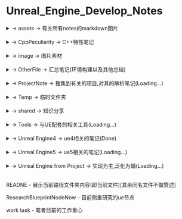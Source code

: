 # Unreal_Engine_Develop_Notes

<details>
<summary>-> assets -> 有关所有notes的markdown图片</summary>
<pre><code>
    [持续补充,将会适配到有需要的markdown中]
</code></pre>
</details>
<br>
<details>
<summary>-> CppPeculiarity -> C++特性笔记</summary>
<pre><code>
    <details>
    <summary>-> boost -> Boost标准规范</summary>
    <pre><code>
        a_more_wil_done_task - 目前正在研究的库（未完成）
        accumulators - 用于统计和数据收集
        atomic - 原子操作
        bimap - 双向映射的容器
        circular_buffer - 循环缓冲区
        cpp_int - 高精度整数
        date_time - 日期和时间操作
        endian - 处理不同字节顺序
        format - 格式化输出
        fusion - 管理容器
        geometry_index - 管理空间索引
        geometry - 处理几何图形
        graph - 图形和图论算法
        hana - 编写元编程代码
        histogram - 直方图
        interprocess - 在进程间共享数据
        intrusive - 设计高性能容器
        iostreams - 扩展I/O流操作
        lexical_cast - 转换字符串
        localte - 本地化和国际化
        managed_shared_memory - 共享内存通信
        math - 数学和数值计算
        mp11 - 编译时操作包含类型的数据结构
        multi_array - 多维数组
        multiprecision - 高精度数学计算
        numeric_conversion - 数值转换
        optional - 安全地表示可能为空的值
        program_options - 解析命令行参数和配置文件
        property_grid - 创建属性网格
        property_map - 数据关联到图形结构
        property_tree - 操作XML、INI、JSON等配置文件格式
        random - 生成伪随机数
        rational - 有理数操作
        regex - 正则表达式支持
        safe_numerics - 安全数值操作
        signals2 - 于实现信号和槽机制
        spirit - 解析和生成文本
        stacktrace - 获取程序堆栈跟踪信息
        string_algo - 字符串处理
        test - 单元测试
        typeindex - 类型信息
        variant - 变体类型
        vmd - 预处理宏操作
    </code></pre>
    </details>
    <br>
    <details>
    <summary>-> common -> c++ 各版本同一特性改进汇总</summary>
    <pre><code>
        lambda - 匿名函数
        ptr - 指针
    </code></pre>
    </details>
    <br>
    <details>
    <summary>-> cpp11 -> C++11标准规范</summary>
    <pre><code>
        algorithm - 算法汇总
        alignment specifiers - 校准说明符
        atomic - 原子操作
        auto - 自适应类型
        bind - lambda绑定函数
        call_once once_flag - 进程单例模式
        chrono - 时间操作库
        cite move forwared - 左值引用、右值引用、移动语义、完美转发
        condition_variable - 条件变量
        constexpr - 常量表达式
        decltype - 获取目标类型
        default - class的默认函数
        delegate constructor - 委托构造函数
        delete - class的禁用函数
        enum class - 枚举类
        explicit - 显式类型转换
        final override - 虚函数的结束与重写
        for loop - for循环新方式
        forward_list - 顺序容器
        future async - 期望、异步
        inherited constructors - 继承构造函数
        lock - 锁管理
        mutex - 互斥锁
        nullptr - 空指针
        random - 随机数新方式
        regex - 正则表达式
        sizeof - 新方法(可计算class)
        static_assert - 静态断言
        Tail return type - 函数尾部定义返回类型
        thread_local - 线程局部变量
        thread - 线程池
        tie - 包装成元组的函数
        tuple - 元组
        union - 联合体
        unique_ptr shared_ptr weak_ptr - 智能指针
        volatile - 易变的
    </code></pre>
    </details>
    <br>
    <details>
    <summary>-> cpp14 -> C++14标准规范</summary>
    <pre><code>
        [[deprecated]] - function的弃用
        auto lambda - lambda支持auto形参
        auto return - 自动返回类型
        constexpr more - 常量更多的特性
        constexpr template - 模板常量
        exchange - 交换
        integer_sequence - 整数序列
        make_unique - 智能指针-唯一指针
        quoted - 字符串添加引号
        shared_timed_mutex shared_lock - 读写锁(共享锁)
        template fun - 模板函数
        other name template - 模板重载
    </code></pre>
    </details>
    <br>
    <details>
    <summary>-> cpp17 -> C++17标准规范</summary>
    <pre><code>
        __attribute__ - 状态修饰定义
        __has_include - 是否包含库判定
        [[fallthrough]] - switch跳过break判定警告屏蔽
        [[nodiscard]] - 返回必被处理修饰
        any - 通用容器
        apply - 参数包
        as_const - 创建只读引用
        constexpr lambda - lambda常量表达式
        filesystem - 文件读写库
        folding expressions - 折叠表达式
        from_chars to_chars - 变量与char[]互相转换
        if init - if初始化
        infer_type - 类型自推导
        inline type - 内联变量
        invoke - 调用任何类型的可调用对象
        lambda *this - lambda函数的this引用捕获
        make_from_tuple - 元组转类构造对象
        maybe_unused - 可能未使用修饰
        more structured binding - 更多的结构化绑定
        nested namespace - 命名空间嵌套
        optional - 可能含无值模板
        remove_reference - 移除引用修饰
        shared_mutex - 读写锁
        string_view - 字符串复制类型
        structured binding - 结构化绑定
        variant monostate - 变体容器
    </code></pre>
    </details>
    <br>
    <details>
    <summary>-> cpp20 -> C++20标准规范</summary>
    <pre><code>
        [[likely]] [[unlikely]] - 分支预测条件编译
        [[no_unique_address]] - 优化类成员空间
        assume_aligned - 内存对齐断言
        atomic shared_ptr float - 新增类型
        auto constainer - 简化容器内部类型推断
        barrier - 原子操作屏障
        basic_osyncstream - 输出流的多线程同步
        bind_front - 函数参数绑定
        chrono calendar time_zone - 时间库日历和时区
        compare - '<=>'逻辑计算
        concepts constraints - 概念和约束
        conroutine - 协程
        consteval - 编译期间执行
        constint - 零初始化和常量初始化
        counting_semaphore - 信号量
        endian - 字节序
        for loop init - 循环初始化
        format - 字符串格式化方法
        function template abbreviation - 函数模板缩写
        init catch - 支持初始化捕捉
        is_bounded_array - 检查T是否是已知边界的数组类型
        jthread - 新线程
        lambda_template - lambda的template
        lambda_this - lambda的this
        latch - 锁存器(同步线程向下计数器)
        lerp - 线性插值
        make_shared support constructed array - make_shared支持构造数组
        midpoint - 计算中点
        modules - 模块化特性(**will donw**)
        numbers - 常量库
        omit tempname - 省略tempname
        perfect forwarding - 完美转发
        Ranges - 范围库(迭代器库的扩展和泛化)
        remove_cvref - 移除类型的顶层const、volatile修饰符
        semaphore - 信号量同步机制
        source_lacation - 源码信息(文件名、行号以及函数名)
        span - 连续内存范围
        ssize - 获取容器或数组的大小
        starts_with ends_with - 判断特定字符是否前缀开始/后缀结束
        struct init - 结构体初始化
        synchronization - 同步库
        to_address - 获取指针的地址
        using enum - 支持using enum
    </code></pre>
    </details>
    <br>
    <details>
    <summary>-> cpp98 -> C++98标准规范</summary>
    <pre><code>
        bool - 支持布尔
        cast - 支持强制转换 `static_cast`、`dynamic_cast`、`const_cast`和`reinterpret_cast`
        comma operator - 支持逗号操作符
        friend - 支持友元
        inline - 支持内联
        mutable - 支持可变
        namespace - 支持命名空间
        operator - 支持运算符重载
        RTTI - 支持运行时类型识别(资源获取即初始化)
        STL - 支持标准模板库
        template - 支持模板
        try catch throw - 支持异常处理
        typedef - 支持类型重命名
        typeid - 支持运行时类型识别
        virtual - 支持虚函数
    </code></pre>
    </details>
    <br>
    <details>
    <summary>-> other -> 其他特性(不知道版本)</summary>
    <pre><code>
        __DATE__ - 获取当前日期
        __FILE__ - 获取当前文件名
        __FUNCTION__ - 获取当前函数名
        __LINE__ - 获取当前行号
        __STDC__ - 获取编译器是否符合标准
        __TIME__ - 获取当前时间
        __VA_ARGS__ - 获取可变参数
        # - 宏定义覆盖运算符
        ## - 连接运算符
        #define typedef - 宏定义与类型重命名
        #define - 宏定义
        #if defined - 检查蒂宏定义
        #ifdef #pragram once - 头文件编译一次方法
        #undef - 宏定义取消
        args sum - 可变形参
        args template - 可变形参模板类
        callback - 回调函数
        fold - 可变形参折叠表达式
        fun ptr typedef - 可变形参函数重定义(或许仍可以拓展)
        point add - 指针累加运算符分析
        sizeof strlen - 字符串占用区分
        struct using - 结构体中using类型别名
        two meaning - 二义性(nullptr定义区分的起因)
        typeof decltype - 获取变量类型
        va_start va_arg va_end - 可变参数关键字(初始化/获取/结束)
        vprintf - printf调用源代码
    </code></pre>
    </details>
    <br>
    <details>
    <summary>-> source -> 其他代码</summary>
    <pre><code>
        CheckGccVersion - 获取gcc版本
        connect_file - 连接文件
        inherit - 继承
        max_heap - 最大堆
        OpenMP - 并行编程
        os_file - 文件操作(同名不同类型文件 克隆指定位置)
        power_calculate - 幂次计算 大数乘法
        quine - quine(自我复制程序)
        vtable - 虚表
    </code></pre>
    </details>
    bate more - 标准库版本扩展细分
    bate - 标准库版本总结
    task - 测试Demo
</code></pre>
</details>
<br>
<details>
<summary>-> image -> 图片素材</summary>
<pre><code>
    [持续补充]
</code></pre>
</details>
<br>
<details>
<summary>-> OtherFile -> 汇总笔记(环境构建以及其他总结)</summary>
<pre><code>
    <details>
    <summary>-> build -> ue自身工程代码架构及记录</summary>
    <pre><code>
        CoreRuntime - 工程核心
        DesignProject - 工程设计
        ImportModel - 工程模型导入
        RootDirectory - 工程目录
    </code></pre>
    </details>
    <br>
    <details>
    <summary>-> Construct -> 环境配置</summary>
    <pre><code>
        Construct the Android Packing And Debug - 构建Android环境的笔记
        Construct the Android - 构建Android环境的笔记
        Construct the cpp boost - 构建c++ Boost环境的笔记
        Construct the cpp - 构建c++环境的笔记
        Construct the cpp - 构建c++标准库20环境的笔记
        Construct the python from ue5 - 构建python环境的笔记
        Construct the Twin cranes - 构建小鹤双拼(Windows)环境的笔记
        Construct the vcpkg - 构建vcpkg的笔记
    </code></pre>
    </details>
    <br>
    <details>
    <summary>-> Log -> 日志</summary>
    <pre><code>
        Creash problem - 目前遇到ue闪退的主要解决方案
        Debug_Log - 调试编译日志
        EncounterProblemsAndMethod - 目前遇到ue崩溃问题及其解决方案
    </code></pre>
    </details>
    agreement - 开源协议汇总
    game task - 各类游戏操作记录
    node notes - 节点汇总笔记
    OpenMoreLib - Open前缀三方扩展库
</code></pre>
</details>
<br>
<details>
<summary>-> ProjectNote -> 搜集到有关的项目,对其的解析笔记(Loading...)</summary>
<pre><code>
    Lyra Starter Game - 官方天琴座游戏项目
    VRExpPluginExample - OpenXR示例项目
</code></pre>
</details>
<br>
<details>
<summary>-> Temp -> 临时文件夹</summary>
<pre><code>
    c/c++类代码在该项目下编译后执行文件将存于此处为缓存,可删除
</code></pre>
</details>
<br>
<details>
<summary>-> shared -> 知识分享</summary>
<pre><code>
    <details>
    <summary>-> algorithm -> 常规算法</summary>
    <pre><code>
        AVL-Tree-Cpp - AVL树
        Bezier-Curve-Cpp - 贝塞尔曲线
        B-Plus-Tree-Cpp - B+树
        BRDF-Cpp - 双向反射分布函数
        BSP-Tree-Cpp - 二叉空间划分
        BSSRDF-Cpp - 双向散射表面反射分布函数
        BVH-Cpp - 层次包围盒
        Convex-hull-Algorithm-Cpp - 凸包
        Huffman-Compression-Algorithm-Cpp - 哈夫曼编码
        KD-Tree-Cpp - KD树
        MCPT-Cpp - 蒙特卡洛路径追踪
        NURBS-Cpp - 非均匀有理B样条曲线
        Octree-Cpp - 八叉树
        Ray-Tracing-Cpp - 光线追踪
        Red-Black-Tree-Cpp - 红黑树
    </code></pre>
    </details>
    <br>
    <details>
    <summary>-> app -> Python执行文件</summary>
    <pre><code>
        [详细功能在文件中有注释,不赘述]
    </code></pre>
    </details>
    <br>
    <details>
    <summary>-> bin -> Windows执行文件</summary>
    <pre><code>
        WindowsFileMoveTo - 移动到路径文件夹的脚本
        WindowsFileMoveToAndroid - 移动到Android文件夹的脚本
    </code></pre>
    </details>
    <br>
    <details>
    <summary>-> data -> 数值处理</summary>
    <pre><code>
        <details>
        <summary>-> Data-Mining-Algorithm-Matlab -> 数据挖掘</summary>
        <pre><code>
            Apriori - 关联规则挖掘算法
            K-means - K-均值算法
            Hierarchical clustering - 分层聚类
            ID3 - 决策树
            Naive bayes classifier - 朴素贝叶斯分类器
            Support vector machine - 支持向量机
            Fuzzy C-means clustering algorithm - 模糊c均值聚类算法
        </code></pre>
        </details>
        <br>
        <details>
        <summary>-> Intelligent-Computing-Matlab -> 智能计算</summary>
        <pre><code>
            BP neural network - BP神经网络
            Hopfield neural network - Hopfield神经网络
            Radial basis function - 径向基函数
            Genetic algorithm - 遗传算法
            Particle swarm optimization - 粒子群优化算法
            Ant colony algorithm - 蚁群算法
        </code></pre>
        </details>
        <br>
        <details>
        <summary>-> Numerical-Algebra-Matlab -> 数值代数</summary>
        <pre><code>
            Gaussian elimination method - 高斯消去法
            Column pivot elimination - 列轴消元法
            Chasing method - 追逐法
            Root-squaring method - Root-squaring方法
            Jacobi iteration method - 雅可比迭代法
            Gaussian iteration method - 高斯迭代法
            JOR method - 约旦迭代法
            SOR method - 超松弛迭代法
            Steepest descent method - 最速下降法
            Conjugate gradient methods - 共轭梯度法
            The steepest descent method and the rate of convergence - 最速下降法和收敛速度
            Newton iteration method - 牛顿迭代法
            Secant method - 割线法
            Iteration method - 迭代法
        </code></pre>
        </details>
        <br>
        <details>
        <summary>-> Numerical-Approximation-Matlab -> 数值逼近</summary>
        <pre><code>
            Lagrange's interpolation - 拉格朗日插值
            Newton interpolation - 牛顿插值
            Analogue function - 模拟
            Hermite interpolation function - 埃尔米特插值
            Spline interpolation - 样条插值
            Polynomial canonical orthogonal fit - 多项式正则正交拟合
            Newton-cotes formula - 牛顿-柯特斯公式
            Euler's method - 欧拉方法
        </code></pre>
        </details>
        <br>
        <details>
        <summary>-> Numerical-Methods-for-PDE-Matlab -> 偏微分方程数值解法</summary>
        <pre><code>
            PDE fun - 数值解法函数
            Finite difference method - 有限差分法
            Finite element difference method - 有限元差分法
            Calculus of differences - 差分演算
            Two dimensional heat conduction equation - 二维热传导方程
            ADI - 求解偏微分方程的数值方法
            Wave equation - 波动方程
            Diffusion-convection equation - 对流扩散方程
        </code></pre>
        </details>
        <br>
        <details>
        <summary>-> Optimization-Theory-and-Algorithms-Matlab -> 最优化理论</summary>
        <pre><code>
            Linear programming - 线性规划
            Golden cut algorithm - 黄金分割算法
            Ternary quadratic interpolation method - 三元二次插值法
            Steepest descent method - 最速下降法
            Newton method - 牛顿法
            Conjugate gradient methods - 共轭梯度法
            Uadratic programming - 二次规划
            Rosen's gradient projection method - 梯度投影法
        </code></pre>
        </details>
    </code></pre>
    </details>
    <br>
    <details>
    <summary>-> doc -> 文档</summary>
    <pre><code>
        agreement - 协议
        BIOS UEFI - 系统引导
        NTFS EFI FAT - 存储格式
        port - 端口
        pwa公共标准 - 渐进式web应用
    </code></pre>
    </details>
    <br>
    <details>
    <summary>-> local -> 局部内容更新</summary>
    <pre><code>
        HotUpdateHotFix -> 热更新
    </code></pre>
    </details>
    <br>
    <details>
    <summary>-> log -> unity开发日志</summary>
    <pre><code>
        [详情看本作者上传的同名库,库中有demo,不赘述]
    </code></pre>
    </details>
    <br>
    <details>
    <summary>-> modules -> 机器学习算法模块</summary>
    <pre><code>
        <details>
        <summary>-> DeepLearningAlgorithm -> 深度学习算法</summary>
        <pre><code>
            Convolutional Neural Networks -> 卷积神经网络
            Recurrent Neural Networks -> 循环神经网络
            Long Short-Term Memory Networks -> 长短期记忆网络
            Gated Recurrent Unit -> 门控循环单元
            Autoencoders -> 自编码器
        </code></pre>
        </details>
        <br>
        <details>
        <summary>-> EvolutionaryAlgorithm -> 进化算法</summary>
        <pre><code>
            GeneticAlgorithm -> 遗传算法
            ParticleSwarmOptimization -> 粒子群优化
        </code></pre>
        </details>
        <br>
        <details>
        <summary>-> MachineLearningAlgorithm -> 机器学习算法</summary>
        <pre><code>
            LinearRegression -> 线性回归
            LogisticRegression -> 逻辑回归
            DecisionTrees -> 决策树
            RandomForests -> 随机森林
            SupportVectorMachines -> 支持向量机
            NeuralNetworks -> 神经网络
            Adaboost -> 集成算法
            GradientBoosting -> 梯度提升
        </code></pre>
        </details>
        <br>
        <details>
        <summary>-> NaturalLanguageProcessingAlgorithm -> 自然语言处理算法(NLP算法)</summary>
        <pre><code>
            NaiveBayes -> 朴素贝叶斯
            LogisticRegression -> 逻辑回归
            SupportVectorMachine(SVN) -> 支持向量机
            ConvolutionalNeuralNetwork(CNN) -> 卷积神经网络
            RecurrentNeuralNetwork(RNN) -> 循环神经网络
            LongShortTermMemory(LSTM) -> 长短时记忆网络
        </code></pre>
        </details>
        <br>
        <details>
        <summary>-> OtherArtificialIntelligenceAlgorithm -> 其他人工智能算法</summary>
        <pre><code>
            KNN(K-NearestNeighbors) -> K最近邻
            MarkovChains -> 马尔可夫链
        </code></pre>
        </details>
        <br>
        <details>
        <summary>-> ReinforcementLearningAlgorithm -> 强化学习算法</summary>
        <pre><code>
            Q-Learning -> Q学习
            Deep Q-Network -> 深度Q网络
            Policy Gradient -> 策略梯度
        </code></pre>
        </details>
        <br>
        <details>
        <summary>-> UnsupervisedLearningArithmeticAlgorithm -> 算法模块</summary>
        <pre><code>
            Unsupervised-Learning-Arithmetic-Algorithm -> 无监督学习算法
            K-Means Clustering -> K均值聚类
            Hierarchical Clustering -> 层次聚类
            Principal Component Analysis -> 主成分分析
            Autoencoders -> 自编码器
        </code></pre>
        </details>
    </code></pre>
    </details>
    <br>
    <details>
    <summary>-> paper -> 毕业设计</summary>
    <pre><code>
        [已整理,不赘述]
    </code></pre>
    </details>
    <br>
    <details>
    <summary>-> plugins -> UE插件</summary>
    <pre><code>
        lib - 蓝图库插件
        TP - 添加Tag/导出Tag插件
    </code></pre>
    </details>
    <br>
    <details>
    <summary>-> private -> 笔者公开分享私有知识(转载请注明出处)</summary>
    <pre><code>
        AutoHotkey-quick-click-Follow - 自动跟随脚本
        AutoAgree.js -> 自动点赞脚本
    </code></pre>
    </details>
    <br>
    <details>
    <summary>-> public -> 已知可公开分享知识</summary>
    <pre><code>
        c++编程规范-101条规则准则与最佳实践
    </code></pre>
    </details>
    <br>
    <details>
    <summary>-> source -> C++执行文件</summary>
    <pre><code>
        [详细功能在文件中有注释,不赘述]
    </code></pre>
    </details>
</code></pre>
</details>
<br>
<details>
<summary>-> Tools -> 与UE配套的相关工具(Loading...)</summary>
<pre><code>
    <details>
    <summary>-> Andriod -> 安卓</summary>
    <pre><code>
        adb_unstall_HarmonyOS_App - 安卓卸载鸿蒙应用
        adb - 安卓调试工具
        fastboot - 安卓快速启动
    </code></pre>
    </details>
    <br>
    <details>
    <summary>-> browser -> 浏览器</summary>
    <pre><code>
        console - js命令行
    </code></pre>
    </details>
    <br>
    <details>
    <summary>-> Compiler -> 编译器</summary>
    <pre><code>
        c_cpp - c和cpp的编译器汇总及介绍
        python - python的库汇总及介绍
    </code></pre>
    </details>
    <br>
    <details>
    <summary>-> Git -> Git上传基本指令</summary>
    <pre><code>
        OutputToGit - 输出到git仓库
        ReverseCommit - 撤销git提交
        UpdateToGit - 更新git仓库
    </code></pre>
    </details>
    <br>
    <details>
    <summary>-> Linux -> Linux系统中工具常用指令</summary>
    <pre><code>
        <details>
        <summary>-> 1System monitoring tool -> 系统监控工具</summary>
        <pre><code>
            vmstat -> 提供系统运行状态信息，如CPU使用率、内存使用情况、磁盘I/O等
            iostat -> 用于监控系统硬盘的使用情况
            sar（System Activity Reporter） -> 收集和报告系统活动的工具，提供全面的系统性能分析
            htop -> 进程监控工具，提供了丰富的界面来查看系统的实时进程和资源使用情况
            iotop -> 磁盘I/O监测工具，用于监控系统中的磁盘I/O活动
            free -> 显示内存的使用情况
            netstat -> 提供网络连接、路由表、接口统计等信息
        </code></pre>
        </details>
        <br>
        <details>
        <summary>-> 2Network analysis tools -> 网络分析工具</summary>
        <pre><code>
            tcpdump -> 网络数据包捕获和分析工具
            iftop -> 监控网络带宽使用情况
            iptraf -> 提供实时的IP网络监控
            nethogs -> 监视每个进程的网络带宽使用
        </code></pre>
        </details>
        <br>
        <details>
        <summary>-> 3Process management and viewing tools -> 进程管理和查看工具</summary>
        <pre><code>
            ps -> 查看当前运行的进程
            pstack -> 显示进程的调用栈
            fuser -> 通过文件或文件结构来识别使用该文件的进程
            lsof -> 列出所有打开的文件和它们的进程
        </code></pre>
        </details>
        <br>
        <details>
        <summary>-> 4Development and debugging tools -> 开发和调试工具</summary>
        <pre><code>
            gdb -> 程序调试器
            make -> 自动化构建工具
            pt-query-digest -> 查询MySQL数据库的性能
            pt-pmp -> 查看进程的调用栈
        </code></pre>
        </details>
        <br>
        <details>
        <summary>-> 5Other Useful Tools -> 其他实用工具</summary>
        <pre><code>
            byobu、tmux、screen -> 终端复用和会话管理工具，允许在多个会话之间切换
            dstat -> 综合监控系统运行状态
            arpwatch -> 监控以太网活动
            suricata -> 网络安全监控工具
            nagios -> 网络和服务器监控工具
        </code></pre>
        </details>
        <br>
        <details>
        <summary>-> 6software testing tool -> 软件测试工具</summary>
        <pre><code>
            pytest -> 流行的Python测试框架
            Allure -> 用于自动化测试的报告工具
        </code></pre>
        </details>
        <br>
        <details>
        <summary>-> 7Package management tools -> 软件包管理工具</summary>
        <pre><code>
            yum -> 基于RPM的Linux软件包管理工具
            apt-get -> 基于Debian的Linux软件包管理工具
            pacman -> 基于Arch Linux的软件包管理工具
            emerge -> 基于Gentoo的软件包管理工具
            pkg -> 基于NetBSD的软件包管理工具
            pkg_add -> 基于OpenBSD的软件包管理工具
        </code></pre>
        </details>
    </code></pre>
    </details>
    <br>
    <details>
    <summary>-> Peculiarity -> UE相关特性介绍</summary>
    <pre><code>
        Chaos - 动态破碎布料解算
        Feflect - 反射技术
        Lumen - 软件光线追踪技术
        Nanite - 动态无限面数
        Niagara - 粒子系统
    </code></pre>
    </details>
    <br>
    <details>
    <summary>-> Plugins -> UE相关插件介绍</summary>
    <pre><code>
        plugins -> UE相关插件介绍描述汇总
    </code></pre>
    </details>
    <br>
    <details>
    <summary>-> UE -> UE相关工具介绍</summary>
    <pre><code>
        <details>
        <summary>-> code -> ue工程模块解析(version 5.2.1)</summary>
        <pre><code>
            AugmentedReality - 增强现实
            Chaos - 动态破碎布料解算
            Delegate - 委托
            Engine - 引擎
            Input - 输入
            Misc - 杂项
            UObject - 对象
            Windows - Windows配置
        </code></pre>
        </details>
        <br>
        UBT - 虚幻编译工具 UnrealBuildTool
        UHT - 虚幻头工具 UnrealHeaderTool
    </code></pre>
    </details>
    <br>
    <details>
    <summary>-> vs code -> visual studio code 配置</summary>
    <pre><code>
        <details>
        <summary>-> .vscode -> 配置文件</summary>
        <pre><code>
            c_cpp_properties - c++语言配置
            extensions - 插件配置(含介绍)
            keybindings - 快捷键配置
            launch - 调试配置
            settings - 设置
            tasks - 任务配置
        </code></pre>
        </details>
        <br>
        <details>
        <summary>-> User -> 配置文件(用户目录)</summary>
        <pre><code>
            keybindings - 快捷键配置
            settings - 设置
        </code></pre>
        </details>
        regex find and replace - 搜索替换正则表达式
    </code></pre>
    </details>
    <br>
    <details>
    <summary>-> Windows -> Windows相关工具</summary>
    <pre><code>
        <details>
        <summary>-> Batch Script -> 批处理脚本</summary>
        <pre><code>
            BatchScript - Batch Script指令整合
            Install_[Android_Project_Name]-arm64 - 安装安卓脚本
            Uninstall_[Android_Project_Name]-arm64 - 卸载安卓脚本
            WindowsFileMoveTo - 同设备文件迁移脚本
            WindowsFileMoveToAndroid - 跨设备文件迁移脚本
        </code></pre>
        </details>
        <br>
        <details>
        <summary>-> cmd -> cmd工具</summary>
        <pre><code>
            cmd - cmd指令汇总及介绍
        </code></pre>
        </details>
        <br>
        <details>
        <summary>-> powershell -> powershell工具</summary>
        <pre><code>
            powershell - powershell指令汇总及介绍
        </code></pre>
        </details>
        compare batch_script cmd - 两者差异
        compare powershell cmd - 两者差异
    </code></pre>
    </details>
        cloc - 代码统计工具
        GDA - Android apk 解析工具
        linux_debug_method - linux代码调试方法
        windows_debug_method - windows代码调试方法
</code></pre>
</details>
<br>
<details>
<summary>-> Unreal Engine4 -> ue4相关的笔记(Done)</summary>
<pre><code>
    <details>
    <summary>-> 0【虚幻4】UE4初学者系列教程合集-全中文新手入门教程 BV164411Y732</summary>
    <pre><code>
        基础笔记
        蓝图笔记
        AI行为树
        动画入门
        节点笔记
    </code></pre>
    </details>
    <br>
    <details>
    <summary>-> 1 siki Cpp基础 BV1Wt4y1Q7ED</summary>
    <pre><code>
        code - 代码
        cpp基础
    </code></pre>
    </details>
    <br>
    <details>
    <summary>-> 2 siki 动作游戏入门 BV1Ki4y1V78e</summary>
    <pre><code>
        人物移动动画
        动画重定向
        视角攻击
        人物碰撞
        血条受伤及动画
        动画及行为树
        敌人的攻击
        行为树
        动画融合
    </code></pre>
    </details>
    <br>
    <details>
    <summary>-> 3 官网 开始入门e</summary>
    <pre><code>
        相关网址
        走向喜欢引擎
        AEC蓝图案例课程
    </code></pre>
    </details>
    <br>
    <details>
    <summary>-> 4 siki Unreal蓝图案例 BV1F7411L7pg</summary>
    <pre><code>
        note - 笔记
    </code></pre>
    </details>
    <br>
    <details>
    <summary>-> 5 siki 换装系统 BV1p64y1F7fh</summary>
    <pre><code>
        note - 笔记
    </code></pre>
    </details>
    <br>
    <details>
    <summary>-> 6 背包系统 BV1r4411d76g</summary>
    <pre><code>
        note - 笔记
    </code></pre>
    </details>
    <br>
    <details>
    <summary>-> book notes -> 书籍相关笔记</summary>
    <pre><code>
        UnrealEngine4蓝图完全学习教程
    </code></pre>
    </details>
</code></pre>
</details>
<br>
<details>
<summary>-> Unreal Engine5 -> ue5相关的笔记(Loading...)</summary>
<pre><code>
    <details>
    <summary>-> 蓝图(BluePrints) -> 对应名字的蓝图</summary>
    <pre><code>
        -> 函数(Functions) -> 特定API解析
        -> 节点(Node) -> 蓝图节点
        -> 蓝图类(BP Class) -> 创建的蓝图类模板
        -> 事件(Event) -> 触发事件节点
        -> 组件(Component) -> Actor模板类添加的组件
        结构(Struct) - 结构体
        蓝图函数库(BlueprintFunctionlibraryLib) - 蓝图函数库
        枚举(Enum) - 枚举
    </code></pre>
    </details>
    <br>
    <details>
    <summary>-> 模型(Model) - 基本模型创建</summary>
    <pre><code>
        -> 0基础
        -> 1光源
        -> 2过场动画
        -> 3形状
        -> 4媒体模板
        -> 5视觉效果
        -> 6体积
        -> 7所有类
        -> 8放置Actor面板
    </code></pre>
    </details>
    <br>
    <details>
    <summary>-> 人工智能(Artificial Intelligence) - AI行为要素</summary>
    <pre><code>
        黑板(Blackboard) - AI行为必要数据存储库
        行为树(Behavior Tree) - AI行为逻辑设定
    </code></pre>
    </details>
    <br>
    <details>
    <summary>-> 输入(Input) -> ue5增强输入特性</summary>
    <pre><code>
        输入操作 - 条件
        输入映射情境 - 管理
        玩家可映射输入配置 - 设置
        ProjectSetting_ActionMappings - 离散渐进按键预设
        ProjectSetting_AxisMappings - 连续渐进按键预设
    </code></pre>
    </details>
    <br>
    <details>
    <summary>-> Cpp -> UE中c++开发相关笔记</summary>
        <pre><code>
        <details>
        <summary>-> Class -> UE类</summary>
        <pre><code>
            <details>
            <summary>-> 多线程 -> UE多线程汇总</summary>
            <pre><code>
                AsyncTask - 并发线程池
                FRunnable - 线程执行体
                TaskGraph - 任务图
                thread - c++基础多线程
            </code></pre>
            </details>
            <br>
            <details>
            <summary>-> 异步 -> UE异步汇总</summary>
            <pre><code>
                UBlueprintAsyncActionBase - 异步蓝图
            </code></pre>
            </details>
            TEXT FNAME FSTRING - 三大文本类型转换
        </code></pre>
        </details>
        <br>
        <details>
        <summary>-> define -> UE宏预设</summary>
        <pre><code>
            GENERATED_BODY - 生成代码模板
            RIGVM_METHOD - 蓝图中的虚拟机方法
            UCLASS - 类
            UCLASSES - 组类声明
            UDELEGATE - 事件委托
            UENUM - 枚举
            UFUNCTION - 蓝图中调用的函数
            UFUNCTIONPOINTER - 函数指针
            UINTERFACE - 接口
            UMETA - 类、属性或函数添加元数据
            UPARAM - 声明函数的参数
            UPROPERTY - 定义属性元数据和变量说明符
            USTRUCT - 结构体
        </code></pre>
        </details>
    </code></pre>
    </details>
    <br>
    <details>
    <summary>-> Project-Build -> 以vs构建工程笔记</summary>
    <pre><code>
        Note - 笔记
    </code></pre>
    </details>
    <br>
    <details>
    <summary>-> Project-Package -> 不同环境打包工程笔记</summary>
    <pre><code>
        Android - 打包安卓
        Windows - 打包Windows
    </code></pre>
    </details>
    bate -> ue版本控制
</code></pre>
</details>
<br>
<details>
<summary>-> Unreal Engine from Project -> 实现为主,泛化为辅(Loading...)</summary>
<pre><code>
    <details>
    <summary>-> bilibili -> b站</summary>
    <pre><code>
        -> 谌嘉诚 31898841
        -> 非真实元小仙 352113380
        -> 技术宅阿棍儿 92060300
        -> 就是如此多娇的Brilaxy 91486031
        -> 瞬夜之港 519286600
        -> 遥不可及的柒 600306449
        -> 游方学者 691857592
        -> 游戏人YR 5935185
        -> 张亮002 22867601
        -> GALAXIX动漫大陆 44903914
        -> tt脑思 398514747
        -> Unreal_Explorer 392671534
    </code></pre>
    </details>
    <br>
    <details>
    <summary>-> Website -> 个人网站</summary>
    <pre><code>
        砥才人_代码质疑人生
        风恋残雪_凡事看本质
    </code></pre>
    </details>
    <br>
    <details>
    <summary>-> zhihu -> 知乎</summary>
    <pre><code>
        菜小弟
        大侠刘茗
        大钊_InsideUE4
        戴巍
        房燕良
        放牛的星星
        飞翔的子明
        孤傲雕
        锅约科
        技术宅阿棍儿
        篮子悠悠
        灵知子
        南京周润发
        南山烟雨珠江潮
        牛岱
        清风亦枫
        日天
        旺仔好喝
        小熊猫吃牙膏
        星辰大海
        喧嚣
        杨睿涵
        一块大饼
        一头神秘鸟
        易米八一
        这像画码
        佐味_图解ue4源码
        a飞雷神
        bluecoder
        DrakFlameMaster
        davidpp
        Elvic Liang
        FlyingTree
        IceBear
        Jerish
        Jiff
        Jone
        LRyir
        Mantra
        Michael
        Mick235711
        MoonChildnSky
        rayhunter
        ShaVenZz
    </code></pre>
    </details>
    0MarkdownGrammar - markdown语法
    1htmlGrammar - markdown-html语法
    2CopyCode - 特定复制markdown语法
    Readme - 本根目录内容说明
</code></pre>
</details>
<br>

READNE - 展示当前路径文件夹内容(即当前文件)[其余同名文件不做赘述]

ResearchBlueprintNodeNow - 目前侧重研究的ue节点

work task - 笔者目前的工作重心

